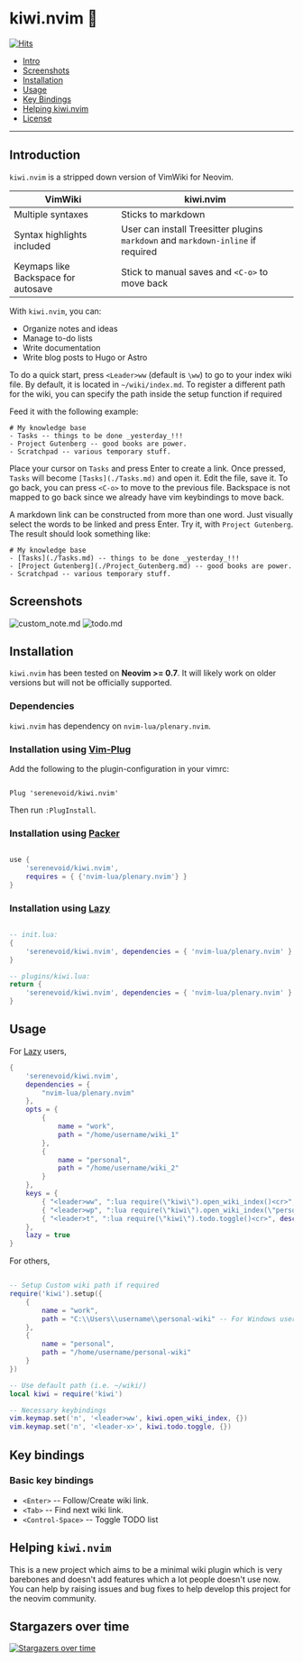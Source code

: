 # kiwi.nvim 🥝

[![Hits](https://hits.sh/github.com/serenevoid/kiwi.nvim.svg)](https://hits.sh/github.com/serenevoid/kiwi.nvim/)

- [Intro](#introduction)
- [Screenshots](#screenshots)
- [Installation](#installation)
- [Usage](#usage)
- [Key Bindings](#key-bindings)
- [Helping kiwi.nvim](#helping-kiwinvim)
- [License](./LICENSE)

----

## Introduction

`kiwi.nvim` is a stripped down version of VimWiki for Neovim. 

| VimWiki | kiwi.nvim |
|---|---|
| Multiple syntaxes | Sticks to markdown |
| Syntax highlights included | User can install Treesitter plugins `markdown` and `markdown-inline` if required |
| Keymaps like Backspace for autosave | Stick to manual saves and `<C-o>` to move back |

With `kiwi.nvim`, you can:

- Organize notes and ideas
- Manage to-do lists
- Write documentation
- Write blog posts to Hugo or Astro

To do a quick start, press `<Leader>ww` (default is `\ww`) to go to your index
wiki file. By default, it is located in `~/wiki/index.md`.
To register a different path for the wiki, you can specify the path inside the 
setup function if required

Feed it with the following example:

```text
# My knowledge base
- Tasks -- things to be done _yesterday_!!!
- Project Gutenberg -- good books are power.
- Scratchpad -- various temporary stuff.
```

Place your cursor on `Tasks` and press Enter to create a link. Once pressed,
`Tasks` will become `[Tasks](./Tasks.md)` and open it. Edit the file, save it.
To go back, you can press `<C-o>` to move to the previous file. Backspace is not 
mapped to go back since we already have vim keybindings to move back.

A markdown link can be constructed from more than one word. Just visually
select the words to be linked and press Enter. Try it, with `Project Gutenberg`.
The result should look something like:

```text
# My knowledge base
- [Tasks](./Tasks.md) -- things to be done _yesterday_!!!
- [Project Gutenberg](./Project_Gutenberg.md) -- good books are power.
- Scratchpad -- various temporary stuff.
```

## Screenshots

![custom_note.md](https://i.imgur.com/SRnBTuy.jpg)
![todo.md](https://i.imgur.com/V6FV9PA.jpg)

## Installation

`kiwi.nvim` has been tested on **Neovim >= 0.7**. It will likely work on older
versions but will not be officially supported.

### Dependencies

`kiwi.nvim` has dependency on `nvim-lua/plenary.nvim`.

### Installation using [Vim-Plug](https://github.com/junegunn/vim-plug)

Add the following to the plugin-configuration in your vimrc:

```vim

Plug 'serenevoid/kiwi.nvim'

```

Then run `:PlugInstall`.

### Installation using [Packer](https://github.com/wbthomason/packer.nvim)

```lua

use {
    'serenevoid/kiwi.nvim', 
    requires = { {'nvim-lua/plenary.nvim'} }
}

```

### Installation using [Lazy](https://github.com/folke/lazy.nvim)

```lua

-- init.lua:
{
    'serenevoid/kiwi.nvim', dependencies = { 'nvim-lua/plenary.nvim' }
}

-- plugins/kiwi.lua:
return {
    'serenevoid/kiwi.nvim', dependencies = { 'nvim-lua/plenary.nvim' }
}

```

## Usage

For [Lazy](https://github.com/folke/lazy.nvim) users,
```lua
{
    'serenevoid/kiwi.nvim',
    dependencies = {
        "nvim-lua/plenary.nvim"
    },
    opts = {
        {
            name = "work",
            path = "/home/username/wiki_1"
        },
        {
            name = "personal",
            path = "/home/username/wiki_2"
        }
    },
    keys = {
        { "<leader>ww", ":lua require(\"kiwi\").open_wiki_index()<cr>", desc = "Open Wiki index" },
        { "<leader>wp", ":lua require(\"kiwi\").open_wiki_index(\"personal\")<cr>", desc = "Open index of personal wiki" },
        { "<leader>t", ":lua require(\"kiwi\").todo.toggle()<cr>", desc = "Toggle Markdown Task" }
    },
    lazy = true
}
```

For others,
```lua

-- Setup Custom wiki path if required
require('kiwi').setup({
    {
        name = "work",
        path = "C:\\Users\\username\\personal-wiki" -- For Windows users
    },
    {
        name = "personal",
        path = "/home/username/personal-wiki"
    }
})

-- Use default path (i.e. ~/wiki/)
local kiwi = require('kiwi')

-- Necessary keybindings
vim.keymap.set('n', '<leader>ww', kiwi.open_wiki_index, {})
vim.keymap.set('n', '<leader-x>', kiwi.todo.toggle, {})
```

## Key bindings

### Basic key bindings

- `<Enter>` -- Follow/Create wiki link.
- `<Tab>` -- Find next wiki link.
- `<Control-Space>` -- Toggle TODO list

## Helping `kiwi.nvim`

This is a new project which aims to be a minimal wiki plugin which is very barebones
and doesn't add features which a lot people doesn't use now. You can help by raising issues 
and bug fixes to help develop this project for the neovim community.

## Stargazers over time

[![Stargazers over time](https://starchart.cc/serenevoid/kiwi.nvim.svg)](https://starchart.cc/serenevoid/kiwi.nvim)
